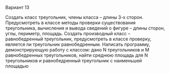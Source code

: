 Вариант 13

Создать класс треугольник, члены класса – длины 3-х сторон. Предусмотреть в классе методы проверки существования треугольника, вычисления и вывода сведений о фигуре – длины сторон, углы, периметр, площадь. Создать производный класс – равнобедренный треугольник, предусмотреть в классе проверку, является ли треугольник равнобедренным. Написать программу, демонстрирующую работу с классом: дано N треугольников и M равнобедренных треугольников, найти среднюю площадь для N треугольников и равнобедренный треугольник с наименьшей площадью
